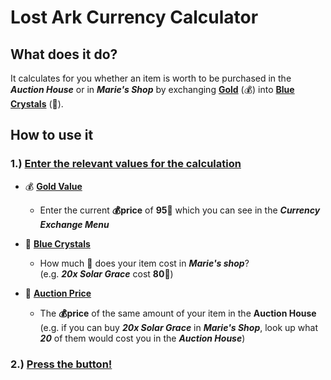 # Lost Ark Currency Calculator
## What does it do?
It calculates for you whether an item is worth to be purchased in the ***Auction House*** or in ***Marie's Shop*** by exchanging <ins>**Gold**</ins> (💰) into <ins>**Blue Crystals**</ins> (💎).

## How to use it
### 1.) <ins>Enter the relevant values for the calculation</ins>
* 💰 <ins>**Gold Value**</ins>

  - Enter the current **💰price** of **95💎** which you can see in the ***Currency Exchange Menu***

* 💎 <ins>**Blue Crystals**</ins>

  - How much 💎 does your item cost in ***Marie's shop***?  
   (e.g. ***20x Solar Grace*** cost **80💎**)

* 🔨 <ins>**Auction Price**</ins>

  - The **💰price** of the same amount of your item in the **Auction House**  
  (e.g. if you can buy ***20x Solar Grace*** in ***Marie's Shop***, look up what ***20*** of them would cost you in the ***Auction House***)
### 2.) <ins>Press the button!</ins>
